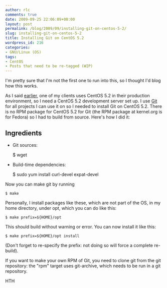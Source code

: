 ```yaml
---
author: rlc
comments: true
date: 2009-09-25 22:06:09+00:00
layout: post
permalink: /blog/2009/09/installing-git-on-centos-5-2/
slug: installing-git-on-centos-5-2
title: Installing Git on CentOS 5.2
wordpress_id: 216
categories:
- GNU/Linux (OS)
tags:
- CentOS
- Posts that need to be re-tagged (WIP)
---
```


I'm pretty sure that I'm not the first one to run into this, so I thought I'd blog how this works.

As I said [earlier](http://landheer-cieslak.com/?p=197), one of my clients uses CentOS 5.2 in their production environment, so I need a CentOS 5.2 development server set up. I use [Git](http://git.or.cz) for all projects I can use it on so I needed to install Git on CentOS 5.2. There is no RPM package for CentOS 5.2 for Git (the RPM package at kernel.org is for Fedora) so I had to build from source. Here's how I did it:



## Ingredients





	
  * Git sources:

    
    $ wget 


	
  * Build-time dependencies:

    
    $ sudo yum install curl-devel expat-devel




Now you can make git by running 
    
    $ make

Personally, I install packages like these, which are not part of the OS, in my home directory, under opt, which you can do like this: 
    
    $ make prefix=${HOME}/opt

This should build without warning or error. You can now install it like this: 
    
    $ make prefix=${HOME}/opt install

(Don't forget to re-specify the prefix: not doing so will force a complete re-build).

If you want to make your own RPM of Git, you need to clone git from the git repository: the "rpm" target uses git-archive, which needs to be run in a git repository.

HTH
